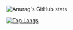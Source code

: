 ![Anurag's GitHub stats](https://github-readme-stats.vercel.app/api?username=Jan-Slany&show_icons=true)

[![Top Langs](https://github-readme-stats.vercel.app/api/top-langs/?username=Jan-Slany&layout=donut)](https://github.com/anuraghazra/github-readme-stats)
